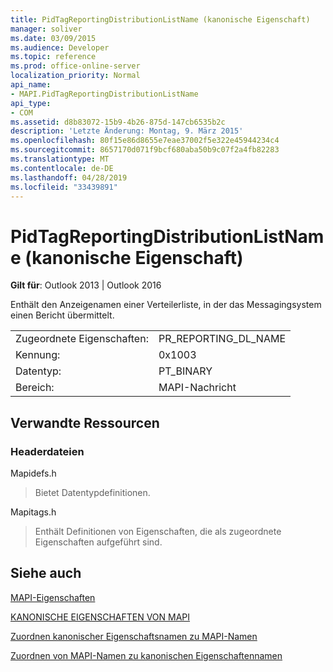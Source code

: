```yaml
---
title: PidTagReportingDistributionListName (kanonische Eigenschaft)
manager: soliver
ms.date: 03/09/2015
ms.audience: Developer
ms.topic: reference
ms.prod: office-online-server
localization_priority: Normal
api_name:
- MAPI.PidTagReportingDistributionListName
api_type:
- COM
ms.assetid: d8b83072-15b9-4b26-875d-147cb6535b2c
description: 'Letzte Änderung: Montag, 9. März 2015'
ms.openlocfilehash: 80f15e86d8655e7eae37002f5e322e45944234c4
ms.sourcegitcommit: 8657170d071f9bcf680aba50b9c07f2a4fb82283
ms.translationtype: MT
ms.contentlocale: de-DE
ms.lasthandoff: 04/28/2019
ms.locfileid: "33439891"
---
```

# <a name="pidtagreportingdistributionlistname-canonical-property"></a>PidTagReportingDistributionListName (kanonische Eigenschaft)

  
  
**Gilt für**: Outlook 2013 | Outlook 2016 
  
Enthält den Anzeigenamen einer Verteilerliste, in der das Messagingsystem einen Bericht übermittelt.
  
|||
|:-----|:-----|
|Zugeordnete Eigenschaften:  <br/> |PR_REPORTING_DL_NAME  <br/> |
|Kennung:  <br/> |0x1003  <br/> |
|Datentyp:  <br/> |PT_BINARY  <br/> |
|Bereich:  <br/> |MAPI-Nachricht  <br/> |
   
## <a name="related-resources"></a>Verwandte Ressourcen

### <a name="header-files"></a>Headerdateien

Mapidefs.h
  
> Bietet Datentypdefinitionen.
    
Mapitags.h
  
> Enthält Definitionen von Eigenschaften, die als zugeordnete Eigenschaften aufgeführt sind.
    
## <a name="see-also"></a>Siehe auch



[MAPI-Eigenschaften](mapi-properties.md)
  
[KANONISCHE EIGENSCHAFTEN VON MAPI](mapi-canonical-properties.md)
  
[Zuordnen kanonischer Eigenschaftsnamen zu MAPI-Namen](mapping-canonical-property-names-to-mapi-names.md)
  
[Zuordnen von MAPI-Namen zu kanonischen Eigenschaftennamen](mapping-mapi-names-to-canonical-property-names.md)

